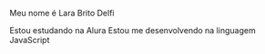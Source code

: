 Meu nome é Lara Brito Delfi

Estou estudando na Alura
Estou me desenvolvendo na linguagem JavaScript
